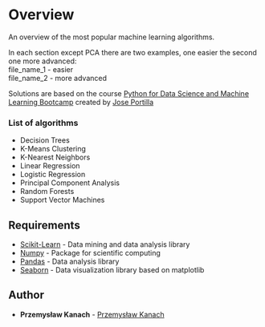 # Overview

An overview of the most popular machine learning algorithms.

In each section except PCA there are two examples, one easier the second one more advanced:  
file_name_1 - easier  
file_name_2 - more advanced

Solutions are based on the course [Python for Data Science and Machine Learning Bootcamp](https://www.udemy.com/python-for-data-science-and-machine-learning-bootcamp/) created by [Jose Portilla](https://www.udemy.com/user/joseportilla/)

### List of algorithms

- Decision Trees
- K-Means Clustering
- K-Nearest Neighbors
- Linear Regression
- Logistic Regression
- Principal Component Analysis
- Random Forests
- Support Vector Machines

## Requirements

* [Scikit-Learn](https://scikit-learn.org/stable/) - Data mining and data analysis library
* [Numpy](http://www.numpy.org) - Package for scientific computing
* [Pandas](https://pandas.pydata.org) - Data analysis library
* [Seaborn](https://seaborn.pydata.org) - Data visualization library based on matplotlib

## Author

* **Przemysław Kanach** - [Przemysław Kanach](https://github.com/Przemoo16)
